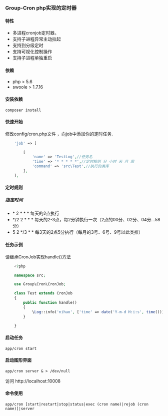 ### Group-Cron php实现的定时器

#### 特性
- 多进程cronjob定时器。
- 支持子进程异常主动拉起
- 支持到分级定时
- 支持可视化控制操作
- 支持子进程单独重启

#### 依赖
- php > 5.6
- swoole > 1.7.16 

#### 安装依赖

    composer install

#### 快速开始
修改config/cron.php文件 ，向job中添加你的定时任务.

```php 
    'job' => [

        [
            'name' => 'TestLog',//任务名
            'time' => '* * * * *',//定时规则 分 小时 天 月 周 
            'command' => 'src\Test',//执行的类库
        ],
    ],
```
#### 定时规则
##### 指定时间
- \* 2 * * * 每天的2点执行
- */2 2 * * * 每天的2-3点，每2分钟执行一次（2点的00分、02分、04分...58分）
- 5 2 */3 * * 每3天的2点5分执行（每月的3号、6号、9号以此类推）

#### 任务示例
请继承CronJob实现handle()方法
```php
    <?php

    namespace src;

    use Group\Cron\CronJob;

    class Test extends CronJob
    {
        public function handle()
        {
            \Log::info('nihao', ['time' => date('Y-m-d H:i:s', time())], 'cron.job');
        }

    } 
```

#### 启动任务

    app/cron start

#### 启动图形界面
    
    app/cron server & > /dev/null

访问 http://localhost:10008

#### 命令使用

    app/cron [start|restart|stop|status|exec (cron name)|rejob (cron name)]|server 
